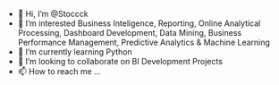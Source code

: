 - 👋 Hi, I’m @Stoccck
- 👀 I’m interested Business Inteligence, Reporting, Online Analytical Processing, Dashboard Development, Data Mining, Business Performance Management, Predictive Analytics & Machine Learning
- 🌱 I’m currently learning Python
- 💞️ I’m looking to collaborate on BI Development Projects 
- 📫 How to reach me ...

<!---
Stoccck/Stoccck is a ✨ special ✨ repository because its `README.md` (this file) appears on your GitHub profile.
You can click the Preview link to take a look at your changes.
--->
